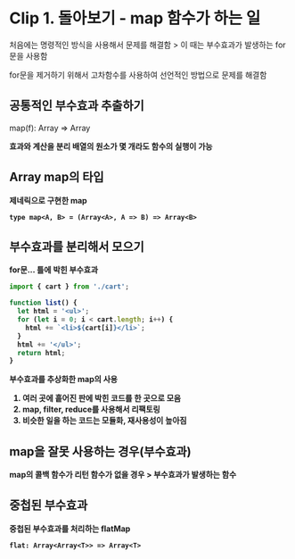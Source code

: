 # Clip 1. 돌아보기 - map 함수가 하는 일

처음에는 명령적인 방식을 사용해서 문제를 해결함 > 이 때는 부수효과가 발생하는 for문을 사용함

for문을 제거하기 위해서 고차함수를 사용하여 선언적인 방법으로 문제를 해결함

## 공통적인 부수효과 추출하기

map(f): Array<A> => Array<B>

효과와 계산을 분리
배열의 원소가 몇 개라도 함수의 실행이 가능

## Array map의 타입

제네릭으로 구현한 map

`type map<A, B> = (Array<A>, A => B) => Array<B>`

## 부수효과를 분리해서 모으기

for문... 틀에 박힌 부수효과

```typescript
import { cart } from './cart';

function list() {
  let html = '<ul>';
  for (let i = 0; i < cart.length; i++) {
    html += `<li>${cart[i]}</li>`;
  }
  html += '</ul>';
  return html;
}
```

부수효과를 추상화한 map의 사용

1. 여러 곳에 흩어진 판에 박힌 코드를 한 곳으로 모음
2. map, filter, reduce를 사용해서 리팩토링
3. 비슷한 일을 하는 코드는 모듈화, 재사용성이 높아짐

## map을 잘못 사용하는 경우(부수효과)

map의 콜백 함수가 리턴 함수가 없을 경우 > 부수효과가 발생하는 함수

## 중첩된 부수효과

중첩된 부수효과를 처리하는 flatMap

`flat: Array<Array<T>> => Array<T>`
